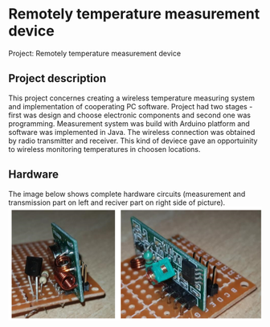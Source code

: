 # Remotely temperature measurement device 

Project: Remotely temperature measurement device 

## Project description

This project concernes creating a wireless temperature measuring system and implementation of cooperating PC software. Project had two stages - first was design and choose electronic components and second one was programming. Measurement system was build with Arduino platform and software was implemented in Java. The wireless connection was obtained by radio transmitter and receiver. This kind of deviece gave an opportuinity to wireless monitoring temperatures in choosen locations.

## Hardware 

The image below shows complete hardware circuits (measurement and transmission part on left and reciver part on right side of picture).
![Image](Images/hardware.png)
